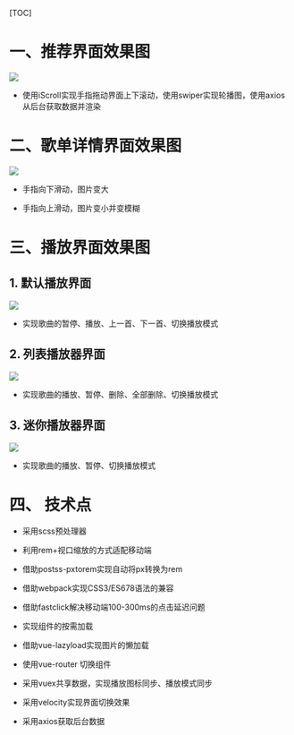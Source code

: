 [TOC]

# 一、推荐界面效果图

![](https://github.com/seaSmileHuang/y.music/tree/main/images/recommend.png)

* 使用iScroll实现手指拖动界面上下滚动，使用swiper实现轮播图，使用axios从后台获取数据并渲染

# 二、歌单详情界面效果图

![](https://github.com/seaSmileHuang/y.music/tree/main/images/detail.png)

* 手指向下滑动，图片变大

* 手指向上滑动，图片变小并变模糊

# 三、播放界面效果图
## 1. 默认播放界面

![](https://github.com/seaSmileHuang/y.music/tree/main/images/defaultPlayer.png)

* 实现歌曲的暂停、播放、上一首、下一首、切换播放模式

## 2. 列表播放器界面

![](https://github.com/seaSmileHuang/y.music/tree/main/images/listPlayer.png)

* 实现歌曲的播放、暂停、删除、全部删除、切换播放模式

## 3. 迷你播放器界面
![](https://github.com/seaSmileHuang/y.music/tree/main/images/miniPlayer.png)

* 实现歌曲的播放、暂停、切换播放模式

# 四、 技术点

* 采用scss预处理器

* 利用rem+视口缩放的方式适配移动端

* 借助postss-pxtorem实现自动将px转换为rem

* 借助webpack实现CSS3/ES678语法的兼容

* 借助fastclick解决移动端100-300ms的点击延迟问题

* 实现组件的按需加载

* 借助vue-lazyload实现图片的懒加载

* 使用vue-router 切换组件

* 采用vuex共享数据，实现播放图标同步、播放模式同步

* 采用velocity实现界面切换效果

* 采用axios获取后台数据

  

